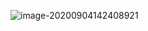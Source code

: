 ![image-20200904142408921](C:\Users\17840\AppData\Roaming\Typora\typora-user-images\image-20200904142408921.png)